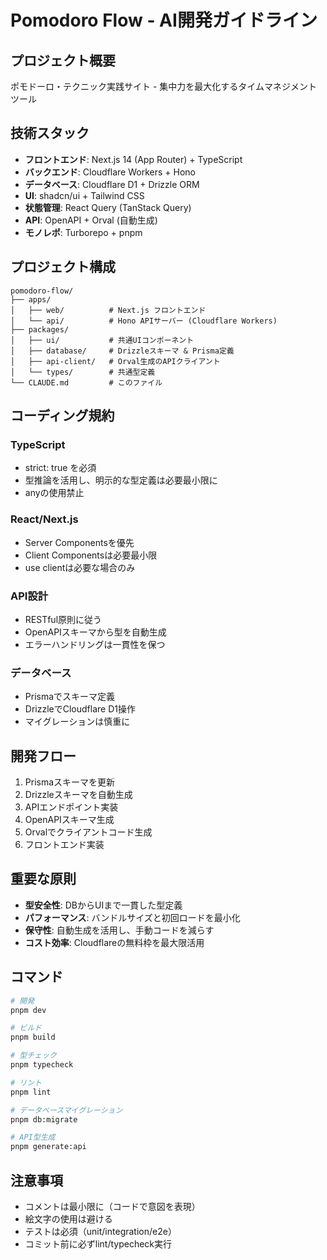 # Pomodoro Flow - AI開発ガイドライン

## プロジェクト概要
ポモドーロ・テクニック実践サイト - 集中力を最大化するタイムマネジメントツール

## 技術スタック
- **フロントエンド**: Next.js 14 (App Router) + TypeScript
- **バックエンド**: Cloudflare Workers + Hono
- **データベース**: Cloudflare D1 + Drizzle ORM
- **UI**: shadcn/ui + Tailwind CSS
- **状態管理**: React Query (TanStack Query)
- **API**: OpenAPI + Orval (自動生成)
- **モノレポ**: Turborepo + pnpm

## プロジェクト構成
```
pomodoro-flow/
├── apps/
│   ├── web/          # Next.js フロントエンド
│   └── api/          # Hono APIサーバー (Cloudflare Workers)
├── packages/
│   ├── ui/           # 共通UIコンポーネント
│   ├── database/     # Drizzleスキーマ & Prisma定義
│   ├── api-client/   # Orval生成のAPIクライアント
│   └── types/        # 共通型定義
└── CLAUDE.md         # このファイル
```

## コーディング規約

### TypeScript
- strict: true を必須
- 型推論を活用し、明示的な型定義は必要最小限に
- anyの使用禁止

### React/Next.js
- Server Componentsを優先
- Client Componentsは必要最小限
- use clientは必要な場合のみ

### API設計
- RESTful原則に従う
- OpenAPIスキーマから型を自動生成
- エラーハンドリングは一貫性を保つ

### データベース
- Prismaでスキーマ定義
- DrizzleでCloudflare D1操作
- マイグレーションは慎重に

## 開発フロー
1. Prismaスキーマを更新
2. Drizzleスキーマを自動生成
3. APIエンドポイント実装
4. OpenAPIスキーマ生成
5. Orvalでクライアントコード生成
6. フロントエンド実装

## 重要な原則
- **型安全性**: DBからUIまで一貫した型定義
- **パフォーマンス**: バンドルサイズと初回ロードを最小化
- **保守性**: 自動生成を活用し、手動コードを減らす
- **コスト効率**: Cloudflareの無料枠を最大限活用

## コマンド
```bash
# 開発
pnpm dev

# ビルド
pnpm build

# 型チェック
pnpm typecheck

# リント
pnpm lint

# データベースマイグレーション
pnpm db:migrate

# API型生成
pnpm generate:api
```

## 注意事項
- コメントは最小限に（コードで意図を表現）
- 絵文字の使用は避ける
- テストは必須（unit/integration/e2e）
- コミット前に必ずlint/typecheck実行